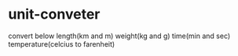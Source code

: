 # unit-conveter
convert below
length(km and m)
weight(kg and g)
time(min and sec)
temperature(celcius to farenheit)
